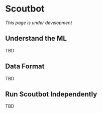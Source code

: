 # Scoutbot
_This page is under development_

## Understand the ML
TBD

## Data Format
TBD

## Run Scoutbot Independently
TBD